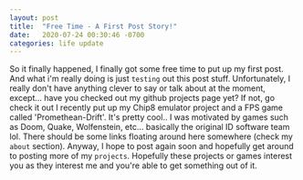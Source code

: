 ```yaml
---
layout: post
title:  "Free Time - A First Post Story!"
date:   2020-07-24 00:30:46 -0700
categories: life update
---
```

So it finally happened, I finally got some free time to put up my first post. And what i'm really doing is just `testing` out this post stuff. Unfortunately, I really don't have anything clever to say or talk about at the moment, except... have you checked out my github projects page yet? If not, go check it out I recently put up my Chip8 emulator project and a FPS game called 'Promethean-Drift'. It's pretty cool.. I was motivated by games such as Doom, Quake, Wolfenstein, etc... basically the original ID software team lol. There should be some links floating around here somewhere (check my `about` section). Anyway, I hope to post again soon and hopefully get around to posting more of my `projects`. Hopefully these projects or games interest you as they interest me and you're able to get something out of it.
